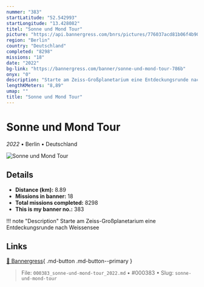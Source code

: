 ```yaml
---
nummer: "383"
startLatitude: "52.542993"
startLongitude: "13.428082"
titel: "Sonne und Mond Tour"
picture: "https://api.bannergress.com/bnrs/pictures/776037acd81b06f4b9016319ea6e4805"
region: "Berlin"
country: "Deutschland"
completed: "8298"
missions: "18"
date: "2022"
bg-link: "https://bannergress.com/banner/sonne-und-mond-tour-786b"
onyx: "0"
description: "Starte am Zeiss-Großplanetarium eine Entdeckungsrunde nach Weissensee"
lengthKMeters: "8,89"
umap: ""
title: "Sonne und Mond Tour"
---
```

# Sonne und Mond Tour

*2022* • Berlin • Deutschland

![Sonne und Mond Tour](https://api.bannergress.com/bnrs/pictures/776037acd81b06f4b9016319ea6e4805)

## Details
- **Distance (km):** 8.89
- **Missions in banner:** 18
- **Total missions completed:** 8298
- **This is my banner no.:** 383


!!! note "Description"
    Starte am Zeiss-Großplanetarium eine Entdeckungsrunde nach Weissensee



## Links
[🔗 Bannergress](https://bannergress.com/banner/sonne-und-mond-tour-786b){ .md-button .md-button--primary }



> File: `000383_sonne-und-mond-tour_2022.md` • #000383 • Slug: `sonne-und-mond-tour`
